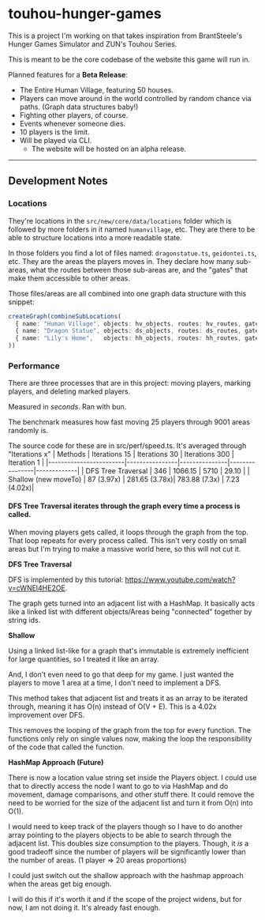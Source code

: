 # touhou-hunger-games

This is a project I'm working on that takes inspiration from BrantSteele's Hunger Games Simulator and ZUN's Touhou Series.

This is meant to be the core codebase of the website this game will run in.

Planned features for a **Beta Release**:
  - The Entire Human Village, featuring 50 houses.
  - Players can move around in the world controlled by random chance via paths. (Graph data structures baby!)
  - Fighting other players, of course.
  - Events whenever someone dies.
  - 10 players is the limit.
  - Will be played via CLI.
    - The website will be hosted on an alpha release.


---


## Development Notes
### Locations
They're locations in the `src/new/core/data/locations` folder which is followed by more folders in it named `humanvillage`, etc.
They are there to be able to structure locations into a more readable state.

In those folders you find a lot of files named: `dragonstatue.ts`, `geidontei.ts`, etc. They are the areas the players moves in. They declare how many sub-areas, what the routes between those sub-areas are, and the "gates" that make them accessible to other areas.

Those files/areas are all combined into one graph data structure with this snippet:
```ts
createGraph(combineSubLocations(
  { name: "Human Village", objects: hv_objects, routes: hv_routes, gate: hv_gates },
  { name: "Dragon Statue", objects: ds_objects, routes: ds_routes, gate: ds_gates },
  { name: "Lily's Home",   objects: hh_objects, routes: hh_routes, gate: hh_gates },
))
```

### Performance
There are three processes that are in this project: moving players, marking players, and deleting marked players.

Measured in *seconds*. Ran with bun.

The benchmark measures how fast moving 25 players through 9001 areas randomly is.

The source code for these are in src/perf/speed.ts. It's averaged through "Iterations x"
| Methods                | Iterations 15  | Iterations 30 | Iterations 300 | Iteration 1 |
|------------------------|----------------|---------------|----------------|-------------|
| DFS Tree Traversal     | 346            | 1066.15       | 5710           | 29.10       |
| Shallow (new moveTo)   | 87 (3.97x)     | 281.65 (3.78x)| 783.88 (7.3x)  | 7.23 (4.02x)|


#### DFS Tree Traversal iterates through the graph every time a process is called.
When moving players gets called, it loops through the graph from the top. That loop repeats for every process called.
This isn't very costly on small areas but I'm trying to make a massive world here, so this will not cut it.

**DFS Tree Traversal**

DFS is implemented by this tutorial: https://www.youtube.com/watch?v=cWNEl4HE2OE.

The graph gets turned into an adjacent list with a HashMap. It basically acts like a linked list with different objects/Areas being "connected" together by string ids. 

**Shallow**

Using a linked list-like for a graph that's immutable is extremely inefficient for large quantities, so I treated it like an array.

And, I don't even need to go that deep for my game. I just wanted the players to move 1 area at a time, I don't need to implement a DFS.

This method takes that adjacent list and treats it as an array to be iterated through, meaning it has O(n) instead of O(V + E).
This is a 4.02x improvement over DFS.

This removes the looping of the graph from the top for every function. The functions only rely on single values now, making the loop the responsibility of the code that called the function.

**HashMap Approach (Future)**

There is now a location value string set inside the Players object. I could use that to directly access the node I want to go to via HashMap and do movement, damage comparisons, and other stuff there. It could remove the need to be worried for the size of the adjacent list and turn it from O(n) into O(1). 

I would need to keep track of the players though so I have to do another array pointing to the players objects to be able to search through the adjacent list. This doubles size consumption to the players. Though, it *is* a good tradeoff since the number of players will be significantly lower than the number of areas. (1 player => 20 areas proportions)

I could just switch out the shallow approach with the hashmap approach when the areas get big enough.

I will do this if it's worth it and if the scope of the project widens, but for now, I am not doing it. It's already fast enough.